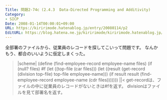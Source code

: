 ```yaml
---
Title: 問題2-74c (2.4.3  Data-Directed Programming and Additivity)
Category:
- SICP
Date: 2008-01-14T00:00:01+09:00
URL: https://kiririmode.hatenablog.jp/entry/20080114/p2
EditURL: https://blog.hatena.ne.jp/kiririmode/kiririmode.hatenablog.jp/atom/entry/8454420450078215704
---
```



全部署のファイルから、従業員のレコードを探してこいって問題です。
なんかもう、都合のいいように仮定しまくった。

>|scheme|
(define (find-employee-record employee-name files)
  (if (null? files)
      #f
      (let ((top-file (car files)))
	(let ((result (get-record (division top-file)
				  top-file
				  employee-name)))
	  (if result
	      result
	      (find-employee-record employee-name (cdr files)))))))
||<
get-recordは、ファイルの中に従業員のレコードがないときは#fを返す。
divisionはファイルを見て部署名を返す。
